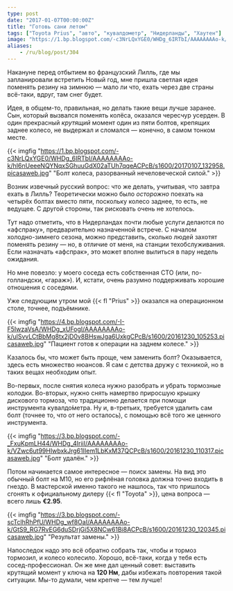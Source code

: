 ```yaml
---
type: post
date: "2017-01-07T00:00:00Z"
title: "Готовь сани летом"
tags: ["Toyota Prius", "авто", "кувалдометр", "Нидерланды", "Хаутен"]
image: "https://1.bp.blogspot.com/-c3NrLQxYGE0/WHDg_6IRTbI/AAAAAAAAo-k/hI6nUeeeNQYNqxSGhuuGdX02aTUh7qqeACPcB/s1600/20170107_132958.picasaweb.jpg"
aliases:
    - /ru/blog/post/304
---
```


Накануне перед отбытием во французский Лилль, где мы запланировали встретить Новый год, мне пришла светлая идея поменять резину на зимнюю — мало ли что, ехать через две страны всё-таки, вдруг, там снег будет.

Идея, в общем-то, правильная, но делать такие вещи лучше заранее. Сын, который вызвался поменять колёса, оказался чересчур усерден. В один прекрасный *крутящий* момент один из пяти болтов, крепящих заднее колесо, не выдержал и сломался — конечно, в самом тонком месте.

<!--more-->

{{< imgfig "https://1.bp.blogspot.com/-c3NrLQxYGE0/WHDg_6IRTbI/AAAAAAAAo-k/hI6nUeeeNQYNqxSGhuuGdX02aTUh7qqeACPcB/s1600/20170107_132958.picasaweb.jpg" "Болт колеса, разорванный нечеловеческой силой." >}}

Возник извечный русский вопрос: что же делать, учитывая, что завтра ехать в Лилль? Теоретически можно было *осторожно* поехать на четырёх болтах вместо пяти, поскольку колесо заднее, то есть, не ведущее. С другой стороны, так рисковать очень не хотелось.

Тут надо отметить, что в Нидерландах почти любые услуги делаются по «афспраку», предварительно назначенной встрече. С началом холодно-зимнего сезона, можно представить, сколько людей захотят поменять резину — но, в отличие от меня, на станции техобслуживания. Если назначать «афспрак», это может вполне вылиться в пару недель ожидания.

Но мне повезло: у моего соседа есть собственная СТО (или, по-голландски, «гараж»). И, кстати, очень разумно поддерживать хорошие отношения с соседями.

Уже следующим утром мой {{< fl "Prius" >}} оказался на операционном столе, точнее, подъёмнике.

{{< imgfig "https://4.bp.blogspot.com/-I-F5IwzaVsA/WHDg_xUFogI/AAAAAAAAo-k/ulSvvLCtBbMg8tx2jD0v8BHswJga6UxkgCPcB/s1600/20161230_105253.picasaweb.jpg" "Пациент готов к операции на заднем колесе." >}}

Казалось бы, что может быть проще, чем заменить болт? Оказывается, здесь есть множество нюансов. Я сам с детства дружу с техникой, но в таких вещах необходим опыт.

Во-первых, после снятия колеса нужно разобрать и убрать тормозные колодки. Во-вторых, нужно снять намертво приросшую крышку дискового тормоза, что традиционно делается при помощи инструмента кувалдо́метра. Ну и, в-третьих, требуется удалить сам болт (точнее то, что от него осталось), с помощью всё того же ценного инструмента.

{{< imgfig "https://3.bp.blogspot.com/-_FxuKpmLH44/WHDg_4IriiI/AAAAAAAAo-k/VZwc6ut99HIwbxkJrg61IIem1LbKxM37QCPcB/s1600/20161230_110317.picasaweb.jpg" "Болт удалён." >}}

Потом начинается самое интересное — поиск замены. На вид это обычный болт на М10, но его рифлёная головка должна точно входить в гнездо. В мастерской именно такого не нашлось, так что пришлось сгонять к официальному дилеру {{< fl "Toyota" >}}, цена вопроса — всего лишь **€2.95**.

{{< imgfig "https://3.bp.blogspot.com/-scTclhRhPfU/WHDg_wf8OaI/AAAAAAAAo-k/GtS9_RG7RvEG6duSDrjGi5X8NCw61Bi8ACPcB/s1600/20161230_120345.picasaweb.jpg" "Результат замены." >}}

Напоследок надо это всё обратно собрать так, чтобы и тормоз тормозил, и колесо колесило. Хорошо, всё-таки, когда у тебя есть сосед-профессионал. Он же мне дал ценный совет: выставить крутящий момент у ключа на **120 Нм**, дабы избежать повторения такой ситуации. Мы-то думали, чем крепче — тем лучше!
